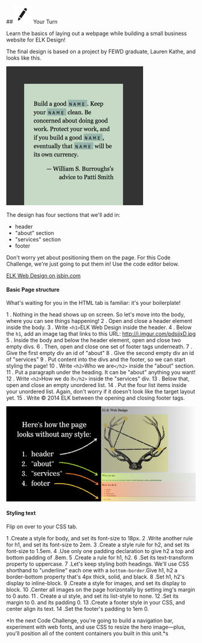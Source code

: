 ##![Your Turn](../assets/exercise.png) Your Turn

Learn the basics of laying out a webpage while building a small business website for ELK Design!

The final design is based on a project by FEWD graduate, Lauren Kathe, and looks like this.

![](../assets/elkwebdesign/layout.png)

The design has four sections that we'll add in:

* header
* "about" section
* "services" section
* footer

Don't worry yet about positioning them on the page. For this Code Challenge, we're just going to put them in! Use the code editor below.

<a class="jsbin-embed" href="http://jsbin.com/dulivo/embed?html&height=600px">ELK Web Design on jsbin.com</a><script src="http://static.jsbin.com/js/embed.min.js?3.35.12"></script>

#### Basic Page structure

What's waiting for you in the HTML tab is familiar: it's your boilerplate!

1 . Nothing in the head shows up on screen. So let's move into the body, where you can see things happening!
2 . Open and close a header element inside the body.
3 . Write `<h1>`ELK Web Design</h1> inside the header.
4 . Below the `h1`, add an image tag that links to this URL: http://i.imgur.com/pdsjjxD.jpg
5 . Inside the body and below the header element, open and close two empty divs.
6 . Then, open and close one set of footer tags underneath.
7 . Give the first empty div an id of "about"
8 . Give the second empty div an id of "services"
9 . Put content into the divs and the footer, so we can start styling the page!
10 . Write `<h2>`Who we are`</h2>` inside the "about" section.
11 . Put a paragraph under the heading. It can be "about" anything you want!
12 . Write `<h2>`How we do it`</h2>` inside the "services" div.
13 . Below that, open and close an empty unordered list.
14 . Put the four list items inside your unordered list. Again, don't worry if it doesn't look like the target layout yet.
15 . Write &copy; 2014 ELK between the opening and closing footer tags.

![](../assets/elkwebdesign/elkheader.png)

#### Styling text

Flip on over to your CSS tab.

1 .Create a style for body, and set its font-size to 18px.
2 .Write another rule for h1, and set its font-size to 2em.
3 .Create a style rule for h2, and set its font-size to 1.5em.
4 .Use only one padding declaration to give h2 a top and bottom padding of .8em.
5 .Create a rule for h1, h2.
6 .Set its text-transform property to uppercase.
7 .Let's keep styling both headings. We'll use CSS shorthand to "underline" each one with a `bottom-border`.Give h1, h2 a border-bottom property that's 4px thick, solid, and black.
8 .Set h1, h2's display to inline-block.
9 .Create a style for images, and set its display to block.
10 .Center all images on the page horizontally by setting img's margin to 0 auto.
11 . Create a ul style, and set its list-style to none.
12 .Set its margin to 0. and its padding 0.
13 .Create a footer style in your CSS, and center align its text.
14 .Set the footer's padding to 1em 0.

*In the next Code Challenge, you're going to build a navigation bar, experiment with web fonts, and use CSS to resize the hero image—plus, you'll position all of the content containers you built in this unit.*s
